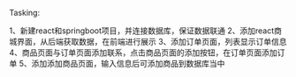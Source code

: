 Tasking:

1、新建react和springboot项目，并连接数据库，保证数据联通
2、添加react商城界面，从后端获取数据，在前端进行展示
3、添加订单页面，列表显示订单信息
4、商品页面与订单页面添加联系，点击商品页面的添加按钮，在订单页面添加订单
5、添加添加商品页面，输入信息后可添加商品到数据库当中